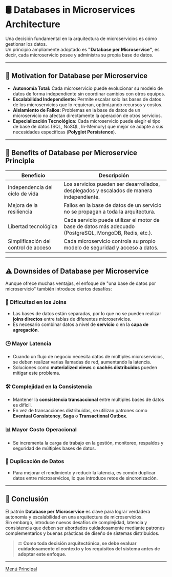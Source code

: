 # 🛢️ Databases in Microservices Architecture

Una decisión fundamental en la arquitectura de microservicios es cómo gestionar los datos.  
Un principio ampliamente adoptado es **"Database per Microservice"**, es decir, cada microservicio posee y administra su propia base de datos.

---

## 🎯 Motivation for Database per Microservice

- **Autonomía Total:** Cada microservicio puede evolucionar su modelo de datos de forma independiente sin coordinar cambios con otros equipos.
- **Escalabilidad Independiente:** Permite escalar solo las bases de datos de los microservicios que lo requieran, optimizando recursos y costos.
- **Aislamiento de Fallos:** Problemas en la base de datos de un microservicio no afectan directamente la operación de otros servicios.
- **Especialización Tecnológica:** Cada microservicio puede elegir el tipo de base de datos (SQL, NoSQL, In-Memory) que mejor se adapte a sus necesidades específicas (**Polyglot Persistence**).

---

## 🌟 Benefits of Database per Microservice Principle

| Beneficio                          | Descripción |
|-------------------------------------|-------------|
| Independencia del ciclo de vida     | Los servicios pueden ser desarrollados, desplegados y escalados de manera independiente. |
| Mejora de la resiliencia            | Fallos en la base de datos de un servicio no se propagan a toda la arquitectura. |
| Libertad tecnológica                | Cada servicio puede utilizar el motor de base de datos más adecuado (PostgreSQL, MongoDB, Redis, etc.). |
| Simplificación del control de acceso | Cada microservicio controla su propio modelo de seguridad y acceso a datos. |

---

## ⚠️ Downsides of Database per Microservice

Aunque ofrece muchas ventajas, el enfoque de "una base de datos por microservicio" también introduce ciertos desafíos:

### 🔗 Dificultad en los Joins
- Las bases de datos están separadas, por lo que no se pueden realizar **joins directos** entre tablas de diferentes microservicios.
- Es necesario combinar datos a nivel de **servicio** o en la **capa de agregación**.

### 🕒 Mayor Latencia
- Cuando un flujo de negocio necesita datos de múltiples microservicios, se deben realizar varias llamadas de red, aumentando la latencia.
- Soluciones como **materialized views** o **cachés distribuidos** pueden mitigar este problema.

### 🛠️ Complejidad en la Consistencia
- Mantener la **consistencia transaccional** entre múltiples bases de datos es difícil.
- En vez de transacciones distribuidas, se utilizan patrones como **Eventual Consistency**, **Saga** o **Transactional Outbox**.

### 📊 Mayor Costo Operacional
- Se incrementa la carga de trabajo en la gestión, monitoreo, respaldos y seguridad de múltiples bases de datos.

### 🔄 Duplicación de Datos
- Para mejorar el rendimiento y reducir la latencia, es común duplicar datos entre microservicios, lo que introduce retos de sincronización.

---

## 🧠 Conclusión

El patrón **Database per Microservice** es clave para lograr verdadera autonomía y escalabilidad en una arquitectura de microservicios.  
Sin embargo, introduce nuevos desafíos de complejidad, latencia y consistencia que deben ser abordados cuidadosamente mediante patrones complementarios y buenas prácticas de diseño de sistemas distribuidos.

> ⚖️ **Como toda decisión arquitectónica, se debe evaluar cuidadosamente el contexto y los requisitos del sistema antes de adoptar este enfoque.**

---

[Menú Principal](https://github.com/wilfredoha/microservices-event_driven-architecture)